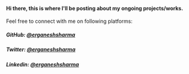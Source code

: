 #### Hi there, this is where I'll be posting about my ongoing projects/works.

Feel free to connect with me on following platforms:
##### GitHub: [@erganeshsharma](https://github.com/erganeshsharma)
##### Twitter: [@erganeshsharma](https://twitter.com/erganeshsharma)
##### Linkedin: [@erganeshsharma](https://linkedin.com/in/erganeshsharma)
